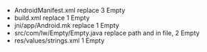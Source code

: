* AndroidManifest.xml replace 3 Empty
* build.xml replace 1 Empty
* jni/app/Android.mk replace 1 Empty
* src/com/lw/Empty/Empty.java replace path and in file, 2 Empty
* res/values/strings.xml 1 Empty